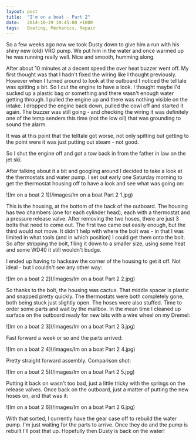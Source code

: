 ```yaml
---
layout: post
title:  "I'm on a boat - Part 2"
date:   2014-10-29 19:45:00 +1000
tags:   Boating, Mechanics, Repair
---
```


So a few weeks ago now we took Dusty down to give him a run with his shiny new (old) VRO pump.  We put him in the water and once warmed up he was running really well.  Nice and smooth, humming along.

After about 10 minutes at a decent speed the over heat buzzer went off.  My first thought was that I hadn't fixed the wiring like I thought previously.  However when I turned around to look at the outboard I noticed the telltale was spitting a bit.  So I cut the engine to have a look.  I thought maybe I'd sucked up a plastic bag or something and there wasn't enough water getting through.  I pulled the engine up and there was nothing visible on the intake.  I dropped the engine back down, pulled the cowl off and started it again.  The buzzer was still going - and checking the wiring it was definitely one of the temp senders this time (not the low oil) that was grounding to sound the alarm.

It was at this point that the telltale got worse, not only spitting but getting to the point were it was just putting out steam - not good.

So I shut the engine off and got a tow back in from the father in law on the jet ski.

After talking about it a bit and googling around I decided to take a look at the thermostats and water pump.  I set out early one Saturday morning to get the thermostat housing off to have a look and see what was going on:

![Im on a boat 2 1](/images/Im on a boat Part 2 1.jpg)

This is the housing, at the bottom of the back of the outboard.  The housing has two chambers (one for each cylinder head), each with a thermostat and a pressure release valve.  After removing the two hoses, there are just 3 bolts that need to come out.  The first two came out easily enough, but the third would not move.  It didn't help with where the bolt was - in that I was limited in what tools (and in which position) I could get them onto the bolt.  So after stripping the bolt, filing it down to a smaller size, using some heat and some WD40 it still wouldn't budge.

I ended up having to hacksaw the corner of the housing to get it off.  Not ideal - but I couldn't see any other way:

![Im on a boat 2 2](/images/Im on a boat Part 2 2.jpg)

So thanks to the bolt, the housing was cactus.  That middle spacer is plastic and snapped pretty quickly.  The thermostats were both completely gone, both being stuck just slightly open.  The hoses were also stuffed.  Time to order some parts and wait by the mailbox.  In the mean time I cleaned up surface on the outboard ready for new bits with a wire wheel on my Dremel:

![Im on a boat 2 3](/images/Im on a boat Part 2 3.jpg)

Fast forward a week or so and the parts arrived:

![Im on a boat 2 4](/images/Im on a boat Part 2 4.jpg)

Pretty straight forward assembly.  Comparison shot:

![Im on a boat 2 5](/images/Im on a boat Part 2 5.jpg)

Putting it back on wasn't too bad, just a little tricky with the springs on the release valves.  Once back on the outboard, just a matter of putting the new hoses on, and that was it:

![Im on a boat 2 6](/images/Im on a boat Part 2 6.jpg)

With that sorted, I currently have the gear case off to rebuild the water pump.  I'm just waiting for the parts to arrive.  Once they do and the pump is rebuilt I'll post that up.  Hopefully then Dusty is back on the water!